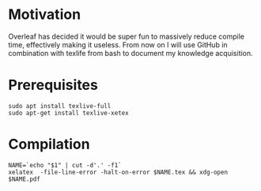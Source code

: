 # Motivation
Overleaf has decided it would be super fun to massively reduce compile time, effectively making it useless. From now on I will use GitHub in combination with texlife from bash to document my knowledge acquisition.

# Prerequisites
```
sudo apt install texlive-full
sudo apt-get install texlive-xetex
```
# Compilation
```
NAME=`echo "$1" | cut -d'.' -f1`
xelatex  -file-line-error -halt-on-error $NAME.tex && xdg-open $NAME.pdf
```
